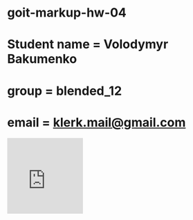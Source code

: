# goit-markup-hw-04

# Student name = Volodymyr Bakumenko

# group = blended_12

# email = klerk.mail@gmail.com
<iframe style="border:none" width="175" height="175" src="https://www.piliapp.com/generator/qr-code/iframe/?data=https%3A%2F%2Ftinyurl.com%2F2yeypfhl&size=175&type=square&ft=M"></iframe>
